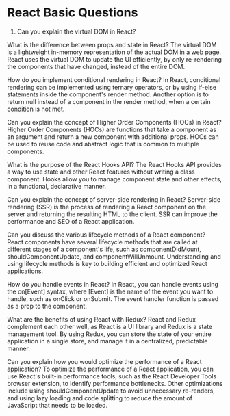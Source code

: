 # React Basic Questions

1. Can you explain the virtual DOM in React?


What is the difference between props and state in React?
The virtual DOM is a lightweight in-memory representation of the actual DOM in a web page. React uses the virtual DOM to update the UI efficiently, by only re-rendering the components that have changed, instead of the entire DOM.

How do you implement conditional rendering in React?
In React, conditional rendering can be implemented using ternary operators, or by using if-else statements inside the component's render method. Another option is to return null instead of a component in the render method, when a certain condition is not met.

Can you explain the concept of Higher Order Components (HOCs) in React?
Higher Order Components (HOCs) are functions that take a component as an argument and return a new component with additional props. HOCs can be used to reuse code and abstract logic that is common to multiple components.

What is the purpose of the React Hooks API?
The React Hooks API provides a way to use state and other React features without writing a class component. Hooks allow you to manage component state and other effects, in a functional, declarative manner.

Can you explain the concept of server-side rendering in React?
Server-side rendering (SSR) is the process of rendering a React component on the server and returning the resulting HTML to the client. SSR can improve the performance and SEO of a React application.

Can you discuss the various lifecycle methods of a React component?
React components have several lifecycle methods that are called at different stages of a component's life, such as componentDidMount, shouldComponentUpdate, and componentWillUnmount. Understanding and using lifecycle methods is key to building efficient and optimized React applications.

How do you handle events in React?
In React, you can handle events using the on[Event] syntax, where [Event] is the name of the event you want to handle, such as onClick or onSubmit. The event handler function is passed as a prop to the component.

What are the benefits of using React with Redux?
React and Redux complement each other well, as React is a UI library and Redux is a state management tool. By using Redux, you can store the state of your entire application in a single store, and manage it in a centralized, predictable manner.

Can you explain how you would optimize the performance of a React application?
To optimize the performance of a React application, you can use React's built-in performance tools, such as the React Developer Tools browser extension, to identify performance bottlenecks. Other optimizations include using shouldComponentUpdate to avoid unnecessary re-renders, and using lazy loading and code splitting to reduce the amount of JavaScript that needs to be loaded.





